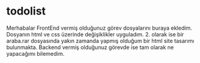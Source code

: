 # todolist
Merhabalar FrontEnd vermiş olduğunuz görev dosyalarını buraya ekledim. Dosyanın html ve css üzerinde değişiklikler uyguladım.
2. olarak ise bir araba.rar dosyasında yakın zamanda yapmış olduğum bir html site tasarımı bulunmakta.
Backend vermiş olduğunuz görevde ise tam olarak ne yapacağımı bilemedim. 
